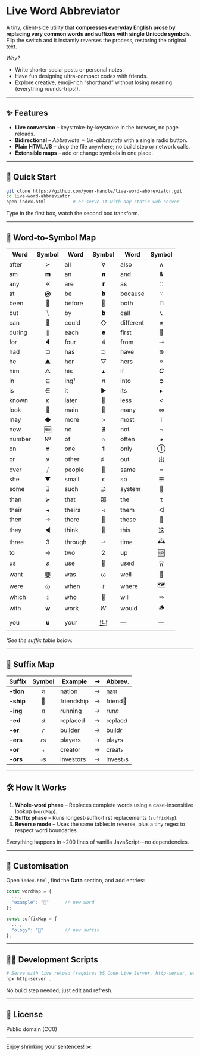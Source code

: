 # Live Word Abbreviator

A tiny, client-side utility that **compresses everyday English prose by replacing very common words and suffixes with single Unicode symbols**.  
Flip the switch and it instantly reverses the process, restoring the original text.

*Why?*  
- Write shorter social posts or personal notes.  
- Have fun designing ultra-compact codes with friends.  
- Explore creative, emoji-rich “shorthand” without losing meaning (everything rounds-trips!).

---

## ✨ Features
- **Live conversion** – keystroke-by-keystroke in the browser, no page reloads.
- **Bidirectional** – _Abbreviate_ ✧ _Un-abbreviate_ with a single radio button.
- **Plain HTML/JS** – drop the file anywhere; no build step or network calls.
- **Extensible maps** – add or change symbols in one place.

---

## 🚀 Quick Start

```bash
git clone https://github.com/your-handle/live-word-abbreviator.git
cd live-word-abbreviator
open index.html          # or serve it with any static web server
```

Type in the first box, watch the second box transform.

---

## 🔡 Word-to-Symbol Map

| Word   | Symbol | Word    | Symbol | Word      | Symbol |
| ------ | :----: | ------- | :----: | --------- | :----: |
| after  |    ≻   | all     |    ∀   | also      |    ∧   |
| am     | **𝐦** | an      | **𝐧** | and       |  **&** |
| any    |    ✲   | are     | **𝐫** | as        |    ∷   |
| at     |  **@** | be      | **𝐛** | because   |    ∵   |
| been   |   🚮   | before  |   🌅   | both      |    ⊓   |
| but    |    ⧹   | by      | **𝐛** | call      |   📞   |
| can    |   🥫   | could   |    ◇   | different |    ≠   |
| during |    ∥   | each    | **𝐞** | first     |   🥇   |
| for    | **𝟒** | four    |    4   | from      |    ⊸   |
| had    |    ⊐   | has     |    ⊃   | have      |    ⋑   |
| he     |    ▲   | her     |    ▽   | hers      |    ▿   |
| him    |    △   | his     |    ▴   | if        | **𝐶** |
| in     |    ⊆   | ing¹    |   𝑛   | into      |    ➲   |
| is     |    ∈   | it      |    ▶   | its       |    ▸   |
| known  |    κ   | later   |   🌇   | less      |    <   |
| look   |   👀   | main    |   📌   | many      |    ∞   |
| may    |    ◆   | more    |    >   | most      |    ⊤   |
| new    |   🆕   | no      |    ∄   | not       |    ¬   |
| number |    №   | of      |    ∩   | often     |    ◕   |
| on     |   🔛   | one     | **𝟏** | only      |    ①   |
| or     |    ∨   | other   |    ≢   | out       |    出   |
| over   |    ⧸   | people  |   👥   | same      |    =   |
| she    |    ▼   | small   |    ϵ   | so        |    ☰   |
| some   |    ∃   | such    |    ∋   | system    |   🌌   |
| than   |    ⊱   | that    |    那   | the       |    τ   |
| their  |    ◂   | theirs  |    ◃   | them      |    ◁   |
| then   |    →   | there   |   📍   | these     |   🥜   |
| they   |    ◀   | think   |   🧠   | this      |    这   |
| three  |    3   | through |    ⇀   | time      |   🕰️  |
| to     |    ⇒   | two     |    2   | up        |   🆙   |
| us     |   𝑠   | use     |   🔧   | used      |    유   |
| want   |    要   | was     |    ω   | well      |   🚰   |
| were   |    ώ   | when    |   𝑡   | where     |   🗺️  |
| which  |    ⦂   | who     |   👤   | will      |    ⇛   |
| with   |   𝐰   | work    |   𝑊   | would     |   🪵   |
| you    |   𝐮   | your    |   𒌨   | —         |    —   |

¹*See the suffix table below.*

---

## 🔣 Suffix Map

| Suffix    | Symbol | Example    | ➜ | Abbrev.   |
| --------- | :----: | ---------- | - | --------- |
| **-tion** |    श   | nation     | → | naश       |
| **-ship** |   🚢   | friendship | → | friend🚢  |
| **-ing**  |   𝑛   | running    | → | run𝑛     |
| **-ed**   |   𝑑   | replaced   | → | replae𝑑 |
| **-er**   |   𝑟   | builder    | → | build𝑟   |
| **-ers**  |   𝑟s  | players    | → | play𝑟s   |
| **-or**   |   𝓇   | creator    | → | creat𝓇   |
| **-ors**  |   𝓇s  | investors  | → | invest𝓇s |

---

## 🛠 How It Works

1. **Whole-word phase** – Replaces complete words using a case-insensitive lookup (`wordMap`).
2. **Suffix phase** – Runs longest-suffix-first replacements (`suffixMap`).
3. **Reverse mode** – Uses the same tables in reverse, plus a tiny regex to respect word boundaries.

Everything happens in \~200 lines of vanilla JavaScript—no dependencies.

---

## 🧩 Customisation

Open `index.html`, find the **Data** section, and add entries:

```js
const wordMap = {
  ...,
  "example": "🔰"      // new word
};

const suffixMap = {
  ...,
  "ology": "🧪"        // new suffix
};
```

---

## 👩‍💻 Development Scripts

```bash
# Serve with live reload (requires VS Code Live Server, http-server, etc.)
npx http-server .
```

No build step needed; just edit and refresh.

---

## 📄 License

Public domain (CC0)

---

Enjoy shrinking your sentences! ✂️
